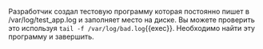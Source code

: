 Разработчик создал тестовую программу которая постоянно пишет в /var/log/test_app.log и заполняет место на диске. 
Вы можете проверить это используя `tail -f /var/log/bad.log`{{exec}}.
Необходимо найти эту программу и завершить.

